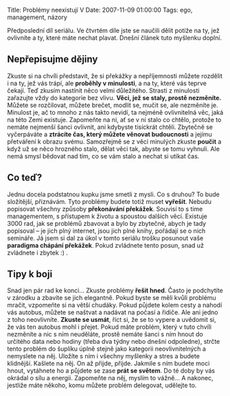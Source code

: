 Title: Problémy neexistují V
Date: 2007-11-09 01:00:00
Tags: ego, management, názory

Předposlední díl seriálu. Ve čtvrtém díle jste se naučili dělit potíže na ty, jež ovlivníte a ty, které máte nechat plavat. Dnešní článek tuto myšlenku doplní.

## Nepřepisujme dějiny

Zkuste si na chvíli představit, že si překážky a nepříjemnosti můžete rozdělit i na ty, jež vás trápí, ale **proběhly v minulosti**, a na ty, které vás teprve čekají. Teď zkusím nastínit něco velmi důležitého. Strasti z minulosti zařazujte vždy do kategorie bez vlivu. **Věci, jež se staly, prostě nezměníte.** Můžete se rozčilovat, můžete brečet, modlit se, mučit se, ale nezměníte je. Minulost je, ač to mnoho z nás takto nevidí, ta nejméně ovlivnitelná věc, jaká na této Zemi existuje. Zapomeňte na ni, ať se v ní stalo co chtělo, protože to nemáte nejmenší šanci ovlivnit, ani kdybyste tisíckrát chtěli. Zbytečně se vyčerpáváte a **ztrácíte čas, který můžete věnovat budoucnosti** a jejímu přetváření k obrazu svému. Samozřejmě se z věcí minulých zkuste **poučit** a když už se něco hrozného stalo, dělat věci tak, abyste se tomu vyhnuli. Ale nemá smysl bědovat nad tím, co se vám stalo a nechat si utíkat čas.

## Co teď?

Jednu docela podstatnou kupku jsme smetli z mysli. Co s druhou? To bude složitější, přiznávám. Tyto problémy budete totiž muset **vyřešit**. Nebudu popisovat všechny způsoby **překonávání překážek**. Souvisí to s time managementem, s přístupem k životu a spoustou dalších věcí. Existuje 3000 rad, jak se problémů zbavovat a bylo by zbytečné, abych je tady popisoval – je jich plný internet, jsou jich plné knihy, pořádají se o nich semináře. Já jsem si dal za úkol v tomto seriálu trošku posunout vaše **paradigma chápání překážek**. Pokud zvládnete tento posun, snad už zvládnete i zbytek :) .

## Tipy k boji

Snad jen pár rad ke konci… Zkuste problémy **řešit hned**. Často je podchytíte v zárodku a zbavíte se jich elegantně. Pokud byste se měli kvůli problému mračit, vzpomeňte si na větší chudáky. Pokud půjdete kolem cesty a nahodí vás autobus, můžete se naštvat a nadávat na počasí a řidiče. Ale ani jedno z toho neovlivníte. **Zkuste se usmát**, říct si, že se to vypere a uvědomit si, že vás ten autobus mohl i přejet. Pokud máte problém, který v tuto chvíli nezměníte a nic s ním neuděláte, prostě nemáte šanci s ním hnout do určitého data nebo hodiny (třeba dva týdny nebo dnešní odpoledne), strčte tento problém do šuplíku úplně stejně jako kategorii neovlivnitelných a nemyslete na něj. Uložíte s ním i všechny myšlenky a stres a budete klidnější. Kašlete na něj. On až přijde, přijde. Jakmile s ním budete moci hnout, vytáhnete ho a půjdete se zase **prát se světem**. Do té doby by vás okrádal o sílu a energii. Zapomeňte na něj, myslím to vážně… A nakonec, jestliže máte někoho, komu můžete problém delegovat, udělejte to.